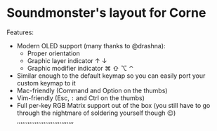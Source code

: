 # Soundmonster's layout for Corne

Features:

* Modern OLED support (many thanks to @drashna):
  * Proper orientation
  * Graphic layer indicator ↑ ↓
  * Graphic modifier indicator ⌘ ⇧ ⌥  ⌃
* Similar enough to the default keymap so you can easily port your custom keymap to it
* Mac-friendly (Command and Option on the thumbs)
* Vim-friendly (Esc, `:` and Ctrl on the thumbs)
* Full per-key RGB Matrix support out of the box (you still have to go through the nightmare of soldering yourself though 😉)
,,,,,,,,,,,,,,,,,,,,,,,,,,,,,,,,

